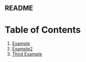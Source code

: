 ## README

# Table of Contents
1. [Example](#example)
2. [Example2](#example2)
3. [Third Example](#third-example)
